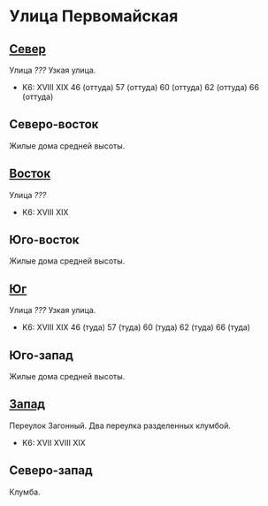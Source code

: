 # Улица Первомайская

## [Север](./465070.md)

Улица *???*
Узкая улица.

* K6:   XVIII   XIX
        46 (оттуда) 57 (оттуда) 60 (оттуда) 62 (оттуда) 66 (оттуда)

## Северо-восток

Жилые дома средней высоты.

## [Восток](./465080.md)

Улица *???*

* K6:   XVIII   XIX

## Юго-восток

Жилые дома средней высоты.

## [Юг](./465080.md)

Улица *???*
Узкая улица.

* K6:   XVIII   XIX
        46 (туда)   57 (туда)   60 (туда)   62 (туда)   66 (туда)

## Юго-запад

Жилые дома средней высоты.

## [Запад](./460070.md)

Переулок Загонный.
Два переулка разделенных клумбой.

* K6:   XVII    XVIII   XIX

## Северо-запад

Клумба.
